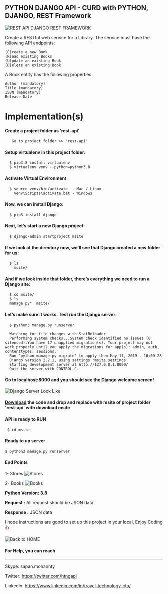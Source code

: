 ## PYTHON DJANGO API - CURD with PYTHON, DJANGO, REST Framework

![REST API DJANGO REST FRAMEWORK](https://github.com/TravelXML/REST-API-WITH-PYTHON-PHP-NODEJS-GO-DJANGO-LARAVEL-LUMEN-Examples/blob/main/images/Django-REST-API.png)


Create a RESTful web service for a Library. The service must have the following API endpoints:

    (C)reate a new Book
    (R)ead existing Books
    (U)pdate an existing Book
    (D)elete an existing Book

A Book entity has the following properties:

    Author (mandatory)
    Title (mandatory)
    ISBN (mandatory)
    Release Date

# Implementation(s)
  
  #### Create a project folder as 'rest-api'
  
       Go to project folder >> 'rest-api'
       
  #### Setup virtualenv in this project folder:
  
      $ pip3.8 install virtualenv
      $ virtualenv venv --python=python3.8
  
  #### Activate Virtual Environment
  
      $ source venv/bin/activate  - Mac / Linux 
        venv\Scripts\activate.bat - Windows
       
  #### Now, we can install Django:
       
      $ pip3 install django      
      
  #### Next, let’s start a new Django project:
      
      $ django-admin startproject msite
   
  #### If we look at the directory now, we’ll see that Django created a new folder for us:
  
      $ ls
        msite/     
     
  #### And if we look inside that folder, there’s everything we need to run a Django site:
      $ cd msite/
      $ ls
      manage.py*  msite/
  
   #### Let’s make sure it works. Test run the Django server:
   
      $ python3 manage.py runserver
      
      Watching for file changes with StatReloader
      Performing system checks...System check identified no issues (0 silenced).You have 17 unapplied migration(s). Your project may not work properly until you apply the migrations for app(s): admin, auth, contenttypes, sessions.
      Run 'python manage.py migrate' to apply them.May 17, 2019 - 16:09:28
      Django version 2.2.1, using settings 'msite.settings'
      Starting development server at http://127.0.0.1:8000/
      Quit the server with CONTROL-C.
      
   #### Go to localhost:8000 and you should see the Django welcome screen!
   
   ![Django Server Look Like](https://github.com/TravelXML/REST-API-WITH-PYTHON-PHP-NODEJS-GO-DJANGO-LARAVEL-LUMEN-Examples/blob/main/images/django-local-server-up.png)
   
   #### [Download](https://github.com/TravelXML/REST-API-WITH-PYTHON-PHP-NODEJS-GO-DJANGO-LARAVEL-LUMEN-Examples/tree/main/DJANGO-REST-FRAMEWORK) the code and drop and replace with msite of project folder 'rest-api' with download msite
   
   #### API is ready to RUN
      
     $ cd msite
   
   #### Ready to up server
   
    $ python3 manage.py runserver
    
   #### End Points
   
   1- Stores
   ![Stores](https://github.com/TravelXML/REST-API-WITH-PYTHON-PHP-NODEJS-GO-DJANGO-LARAVEL-LUMEN-Examples/blob/main/images/django-restframework-stores.png)
   
   2- Books
   ![Books](https://github.com/TravelXML/REST-API-WITH-PYTHON-PHP-NODEJS-GO-DJANGO-LARAVEL-LUMEN-Examples/blob/main/images/django-restframework-books.png)
    
    
   
   
  **Python Version: 3.8** <br/>
  
   
  **Request :** All request should be JSON data<br/>
  
  **Response :** JSON data<br/>

I hope instructions are good to set up this project in your local, Enjoy Coding :+1:

![Back to HOME](https://github.com/TravelXML/REST-API-WITH-PYTHON-PHP-NODEJS-GO-DJANGO-LARAVEL-LUMEN-Examples)

#### For Help, you can reach
-------------------------------
Skype: sapan.mohannty

Twitter: https://twitter.com/htngapi

Linkedin: https://www.linkedin.com/in/travel-technology-cto/
